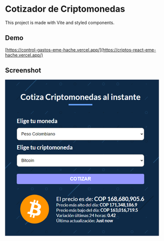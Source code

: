 # Cotizador de Criptomonedas

This project is made with Vite and styled components.


## Demo

[https://control-gastos-eme-hache.vercel.app/](https://criptos-react-eme-hache.vercel.app/)


## Screenshot

<div align="center">
  
  ![Control de Gastos](/src/public/screenshot.png)
  
</div>

